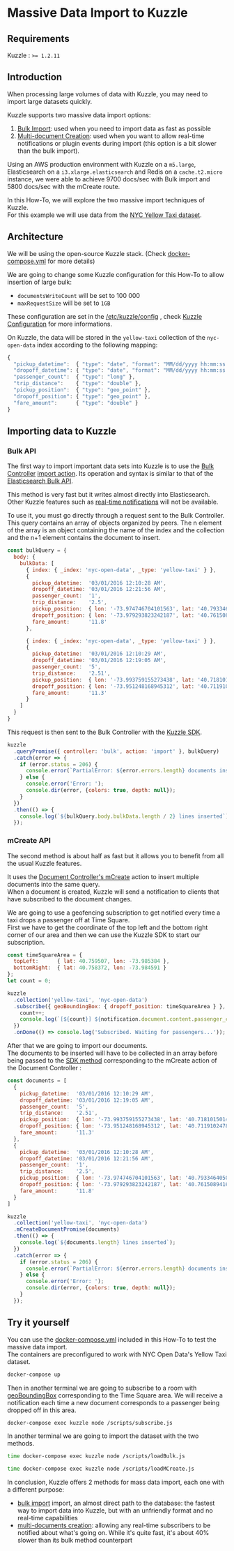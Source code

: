# Massive Data Import to Kuzzle

## Requirements

Kuzzle : `>= 1.2.11`  

## Introduction

When processing large volumes of data with Kuzzle, you may need to import large datasets quickly.  

Kuzzle supports two massive data import options:
1. [Bulk Import](https://docs.kuzzle.io/api-documentation/controller-bulk/import/): used when you need to import data as fast as possible
2. [Multi-document Creation](https://docs.kuzzle.io/api-documentation/controller-document/m-create/): used when you want to allow real-time notifications or plugin events during import (this option is a bit slower than the bulk import).

Using an AWS production environment with Kuzzle on a `m5.large`, Elasticsearch on a `i3.xlarge.elasticsearch` and Redis on a `cache.t2.micro` instance, we were able to achieve 9700 docs/sec with Bulk import and 5800 docs/sec with the mCreate route.  

In this How-To, we will explore the two massive import techniques of Kuzzle.  
For this example we will use data from the [NYC Yellow Taxi dataset](https://github.com/kuzzleio/kuzzle-how-to/blob/master/README.md#nyc-open-data-yellow-taxi).  

## Architecture

We will be using the open-source Kuzzle stack. (Check [docker-compose.yml](docker-compose.yml) for more details)

We are going to change some Kuzzle configuration for this How-To to allow insertion of large bulk:
  - `documentsWriteCount` will be set to 100 000
  - `maxRequestSize` will be set to `1GB`

These configuration are set in the [/etc/kuzzle/config](etc/kuzzle/config) , check [Kuzzle Configuration](https://docs.kuzzle.io/guide/essentials/configuration/) for more informations.  

On Kuzzle, the data will be stored in the `yellow-taxi` collection of the `nyc-open-data` index according to the following mapping:

```js
{
  "pickup_datetime":  { "type": "date", "format": "MM/dd/yyyy hh:mm:ss a" },
  "dropoff_datetime": { "type": "date", "format": "MM/dd/yyyy hh:mm:ss a" },
  "passenger_count":  { "type": "long" },
  "trip_distance":    { "type": "double" },
  "pickup_position":  { "type": "geo_point" },
  "dropoff_position": { "type": "geo_point" },
  "fare_amount":      { "type": "double" }
}
```

## Importing data to Kuzzle

### Bulk API

The first way to import important data sets into Kuzzle is to use the [Bulk Controller](https://docs.kuzzle.io/api-documentation/controller-bulk/) [import action](https://docs.kuzzle.io/api-documentation/controller-bulk/import/).
Its operation and syntax is similar to that of the [Elasticsearch Bulk API](https://www.elastic.co/guide/en/elasticsearch/reference/5.5/docs-bulk.html).

This method is very fast but it writes almost directly into Elasticsearch. Other Kuzzle features such as [real-time notifications](https://docs.kuzzle.io/guide/essentials/real-time/) will not be available.  

To use it, you must go directly through a request sent to the Bulk Controller.  
This query contains an array of objects organized by peers. The n element of the array is an object containing the name of the index and the collection and the n+1 element contains the document to insert.  

```js
const bulkQuery = {
  body: {
    bulkData: [
      { index: { _index: 'nyc-open-data', _type: 'yellow-taxi' } },
      {
        pickup_datetime:  '03/01/2016 12:10:28 AM',
        dropoff_datetime: '03/01/2016 12:21:56 AM',
        passenger_count:  '1',
        trip_distance:    '2.5',
        pickup_position:  { lon: '-73.974746704101563', lat: '40.793346405029297' },
        dropoff_position: { lon: '-73.979293823242187', lat: '40.761508941650391' },
        fare_amount:      '11.8'
      },

      { index: { _index: 'nyc-open-data', _type: 'yellow-taxi' } },
      {
        pickup_datetime:  '03/01/2016 12:10:29 AM',
        dropoff_datetime: '03/01/2016 12:19:05 AM',
        passenger_count:  '5',
        trip_distance:    '2.51',
        pickup_position:  { lon: '-73.993759155273438', lat: '40.718101501464844' },
        dropoff_position: { lon: '-73.951248168945312', lat: '40.711910247802734' },
        fare_amount:      '11.3'
      }
    ]
  }
}
```

This request is then sent to the Bulk Controller with the [Kuzzle SDK](https://docs.kuzzle.io/sdk-reference/kuzzle/query/).

```js
kuzzle
  .queryPromise({ controller: 'bulk', action: 'import' }, bulkQuery)
  .catch(error => {
    if (error.status = 206) {
      console.error(`PartialError: ${error.errors.length} documents insertion fail`);
    } else {
      console.error('Error: ');
      console.dir(error, {colors: true, depth: null});
    }
  })
  .then(() => {
    console.log(`${bulkQuery.body.bulkData.length / 2} lines inserted`);
  });
```

### mCreate API

The second method is about half as fast but it allows you to benefit from all the usual Kuzzle features.  

It uses the [Document Controller's mCreate](https://docs.kuzzle.io/api-documentation/controller-document/m-create/) action to insert multiple documents into the same query.  
When a document is created, Kuzzle will send a notification to clients that have subscribed to the document changes.  

We are going to use a geofencing subscription to get notified every time a taxi drops a passenger off at Time Square.  
First we have to get the coordinate of the top left and the bottom right corner of our area and then we can use the Kuzzle SDK to start our subscription.  

```js
const timeSquareArea = {
  topLeft:      { lat: 40.759507, lon: -73.985384 },
  bottomRight:  { lat: 40.758372, lon: -73.984591 }
};
let count = 0;

kuzzle
  .collection('yellow-taxi', 'nyc-open-data')
  .subscribe({ geoBoundingBox: { dropoff_position: timeSquareArea } }, (err, notification) => {
    count++;
    console.log(`[${count}] ${notification.document.content.passenger_count} passengers just arrived, and paid ${notification.document.content.fare_amount}$`);
  })
  .onDone(() => console.log('Subscribed. Waiting for passengers...'));
```

After that we are going to import our documents.  
The documents to be inserted will have to be collected in an array before being passed to the [SDK method](https://docs.kuzzle.io/sdk-reference/collection/mcreate-document/) corresponding to the mCreate action of the Document Controller :

```js
const documents = [
  {
    pickup_datetime:  '03/01/2016 12:10:29 AM',
    dropoff_datetime: '03/01/2016 12:19:05 AM',
    passenger_count:  '5',
    trip_distance:    '2.51',
    pickup_position:  { lon: '-73.993759155273438', lat: '40.718101501464844' },
    dropoff_position: { lon: '-73.951248168945312', lat: '40.711910247802734' },
    fare_amount:      '11.3'
  },
  {
    pickup_datetime:  '03/01/2016 12:10:28 AM',
    dropoff_datetime: '03/01/2016 12:21:56 AM',
    passenger_count:  '1',
    trip_distance:    '2.5',
    pickup_position:  { lon: '-73.974746704101563', lat: '40.793346405029297' },
    dropoff_position: { lon: '-73.979293823242187', lat: '40.761508941650391' },
    fare_amount:      '11.8'
  }
]

kuzzle
  .collection('yellow-taxi', 'nyc-open-data')
  .mCreateDocumentPromise(documents)
  .then(() => {
    console.log(`${documents.length} lines inserted`);
  })
  .catch(error => {
    if (error.status = 206) {
      console.error(`PartialError: ${error.errors.length} documents insertion fail`);
    } else {
      console.error('Error: ');
      console.dir(error, {colors: true, depth: null});
    }
  });
```

## Try it yourself

You can use the [docker-compose.yml](docker-compose.yml) included in this How-To to test the massive data import.  
The containers are preconfigured to work with NYC Open Data's Yellow Taxi dataset.

```bash
docker-compose up
```

Then in another terminal we are going to subscribe to a room with [geoBoundingBox](https://docs.kuzzle.io/kuzzle-dsl/terms/geo-bounding-box/) corresponding to the Time Square area. We will receive a notification each time a new document corresponds to a passenger being dropped off in this area.  

```bash
docker-compose exec kuzzle node /scripts/subscribe.js
```

In another terminal we are going to import the dataset with the two methods.

```bash
time docker-compose exec kuzzle node /scripts/loadBulk.js

time docker-compose exec kuzzle node /scripts/loadMCreate.js
```

In conclusion, Kuzzle offers 2 methods for mass data import, each one with a different purpose:

* [bulk import](https://docs.kuzzle.io/api-documentation/controller-bulk/import/) import, an almost direct path to the database: the fastest way to import data into Kuzzle, but with an unfriendly format and no real-time capabilities
* [multi-documents creation](https://docs.kuzzle.io/api-documentation/controller-document/m-create/): allowing any real-time subscribers to be notified about what's going on. While it's quite fast, it's about 40% slower than its bulk method counterpart
